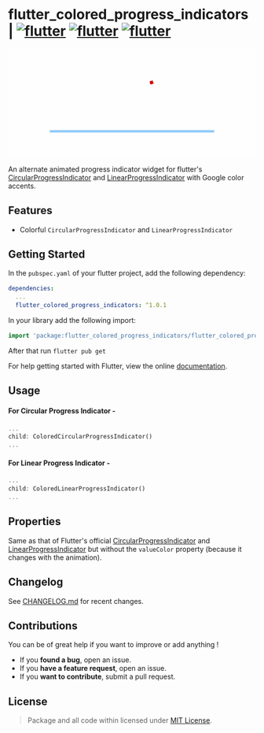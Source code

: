 # flutter_colored_progress_indicators <span> | </span> <a href="https://pub.dev/packages/flutter_colored_progress_indicators"><img src="https://img.shields.io/badge/pub.dev-v1.0.1-red?style=flat-square" alt="flutter"/></a> <a href="https://flutter.dev/"><img src="https://img.shields.io/badge/Built with-flutter-blue?style=flat-square" alt="flutter"/></a> <a href="https://dart.dev/"><img src="https://img.shields.io/badge/Language-Dart-purple?style=flat-square" alt="flutter"/></a>

<p align="center"><img src="https://raw.githubusercontent.com/Abhi011999/flutter_colored_progress_indicators/master/images/example_readme.gif" alt="example"/></p>

An alternate animated progress indicator widget for flutter's [CircularProgressIndicator](https://api.flutter.dev/flutter/material/CircularProgressIndicator-class.html) and [LinearProgressIndicator](https://api.flutter.dev/flutter/material/LinearProgressIndicator-class.html) with Google color accents.

## Features

- Colorful `CircularProgressIndicator` and `LinearProgressIndicator`

## Getting Started

In the `pubspec.yaml` of your flutter project, add the following dependency:

```yaml
dependencies:
  ...
  flutter_colored_progress_indicators: ^1.0.1
```

In your library add the following import:

```dart
import 'package:flutter_colored_progress_indicators/flutter_colored_progress_indicators.dart';
```

After that run `flutter pub get`

For help getting started with Flutter, view the online [documentation](https://flutter.io/).

## Usage

#### For Circular Progress Indicator -

```dart
...
child: ColoredCircularProgressIndicator()
...
```

#### For Linear Progress Indicator -

```dart
...
child: ColoredLinearProgressIndicator()
...
```

## Properties

Same as that of Flutter's official [CircularProgressIndicator](https://api.flutter.dev/flutter/material/CircularProgressIndicator/CircularProgressIndicator.html) and [LinearProgressIndicator](https://api.flutter.dev/flutter/material/LinearProgressIndicator/LinearProgressIndicator.html) but without
the `valueColor` property (because it changes with the animation).

## Changelog

See [CHANGELOG.md](https://github.com/Abhi011999/flutter_colored_progress_indicators/blob/master/CHANGELOG.md) for recent changes.

## Contributions

You can be of great help if you want to improve or add anything !

- If you **found a bug**, open an issue.
- If you **have a feature request**, open an issue.
- If you **want to contribute**, submit a pull request.

## License

> Package and all code within licensed under [MIT License](https://github.com/Abhi011999/flutter_colored_progress_indicators/blob/master/LICENSE).